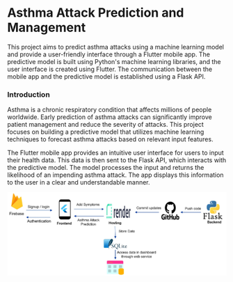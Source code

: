 # Asthma Attack Prediction and Management
This project aims to predict asthma attacks using a machine learning model and provide a user-friendly interface through a Flutter mobile app. The predictive 
model is built using Python's machine learning libraries, and the user interface is created using Flutter. The communication between the mobile app and the
predictive model is established using a Flask API.

### Introduction
Asthma is a chronic respiratory condition that affects millions of people worldwide. Early prediction of asthma attacks can significantly improve patient management and reduce the severity of attacks. This project focuses on building a predictive model that utilizes machine learning techniques to forecast asthma attacks based on relevant input features.

The Flutter mobile app provides an intuitive user interface for users to input their health data. This data is then sent to the Flask API, which interacts with the predictive model. The model processes the input and returns the likelihood of an impending asthma attack. The app displays this information to the user in a clear and understandable manner.

![Image Alt Text](https://github.com/HadeerElessily/Asthma_Attack_Prediction/blob/main/deployment.jpg)

